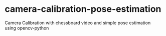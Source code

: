 # camera-calibration-pose-estimation
Camera Calibration with chessboard video and simple pose estimation using opencv-python

